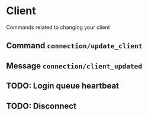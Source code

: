 # Client
Commands related to changing your client

## Command `connection/update_client`

## Message `connection/client_updated`

## TODO: Login queue heartbeat

## TODO: Disconnect

